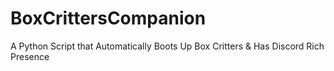 # BoxCrittersCompanion
A Python Script that Automatically Boots Up Box Critters &amp; Has Discord Rich Presence
